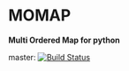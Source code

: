 MOMAP
========
**Multi Ordered Map for python**

master: [![Build Status](https://travis-ci.org/Endle/momap.svg?branch=master)](https://travis-ci.org/Endle/momap)
